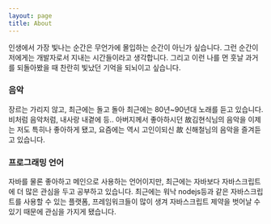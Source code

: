```yaml
---
layout: page
title: About
---
```

 인생에서 가장 빛나는 순간은 무언가에 몰입하는 순간이 아닌가 싶습니다. 그런 순간이 저에게는 개발자로서 지내는 시간들이라고 생각합니다. 그리고 이런 나를 먼 훗날 과거를 되돌아봤을 때 찬란히 빛났던 기억을 되뇌이고 싶습니다.

### 음악
  장르는 가리지 않고, 최근에는 돌고 돌아 최근에는 80년~90년대 노래를 듣고 있습니다. 비처럼 음악처럼, 내사랑 내곁에 등.. 아버지께서 좋아하시던 故김현식님의 음악을 이제는 저도 특히나 좋아하게 됐고, 요즘에는 역시 고인이되신 故 신해철님의 음악을 즐겨듣고 있습니다. 

### 프로그래밍 언어
 자바를 물론 좋아하고 메인으로 사용하는 언어이지만, 최근에는 자바보다 자바스크립트에 더 많은 관심을 두고 공부하고 있습니다. 최근에는 워낙 nodejs등과 같은 자바스크립트를 사용할 수 있는 플랫폼, 프레임워크들이 많이 생겨 자바스크립트 제약을 벗어날 수 있기 때문에 관심을 가지게 됐습니다.

